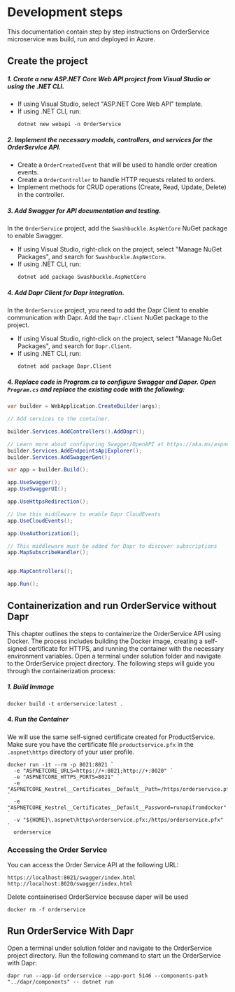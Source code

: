 # Development steps
This documentation contain step by step instructions on OrderService microservice was build, run and deployed in Azure.

## Create the project
##### 1. Create a new ASP.NET Core Web API project from Visual Studio or using the .NET CLI.
   - If using Visual Studio, select "ASP.NET Core Web API" template.
   - If using .NET CLI, run:
	 ```
	 dotnet new webapi -n OrderService
	 ```
##### 2. Implement the necessary models, controllers, and services for the OrderService API.
   - Create a `OrderCreatedEvent` that will be used to handle order creation events.
   - Create a `OrderController` to handle HTTP requests related to orders.
   - Implement methods for CRUD operations (Create, Read, Update, Delete) in the controller.

##### 3. Add Swagger for API documentation and testing.
   In the `OrderService` project, add the `Swashbuckle.AspNetCore` NuGet package to enable Swagger.
   - If using Visual Studio, right-click on the project, select "Manage NuGet Packages", and search for `Swashbuckle.AspNetCore`.
   - If using .NET CLI, run:
	 ```
	 dotnet add package Swashbuckle.AspNetCore
	 ``` 
##### 4. Add Dapr Client for Dapr integration.
  In the `OrderService` project, you need to add the Dapr Client to enable communication with Dapr.
  Add the `Dapr.Client` NuGet package to the project.
   - If using Visual Studio, right-click on the project, select "Manage NuGet Packages", and search for `Dapr.Client`.
   - If using .NET CLI, run:
	 ```
	 dotnet add package Dapr.Client
	 ```

##### 4. Replace code in Program.cs to configure Swagger and Daper. Open `Program.cs` and replace the existing code with the following:
```csharp
var builder = WebApplication.CreateBuilder(args);

// Add services to the container.

builder.Services.AddControllers().AddDapr();

// Learn more about configuring Swagger/OpenAPI at https://aka.ms/aspnetcore/swashbuckle
builder.Services.AddEndpointsApiExplorer();
builder.Services.AddSwaggerGen();

var app = builder.Build();

app.UseSwagger();
app.UseSwaggerUI();

app.UseHttpsRedirection();

// Use this middleware to enable Dapr CloudEvents
app.UseCloudEvents();

app.UseAuthorization();

// This middleware must be added for Dapr to discover subscriptions
app.MapSubscribeHandler();


app.MapControllers();

app.Run();
```

## Containerization and run OrderService without Dapr
  
This chapter outlines the steps to containerize the OrderService API using Docker. The process includes building the Docker image, creating a self-signed certificate for HTTPS, and running the container with the necessary environment variables.
Open a terminal under solution folder and navigate to the OrderService project directory. The following steps will guide you through the containerization process:

##### 1. Build Immage
```
docker build -t orderservice:latest .
```

##### 4. Run the Container
We will use the same self-signed certificate created for ProductService. Make sure you have the certificate file `productservice.pfx` in the `.aspnet\https` directory of your user profile.
```
docker run -it --rm -p 8021:8021 `
  -e "ASPNETCORE_URLS=https://+:8021;http://+:8020" `
  -e "ASPNETCORE_HTTPS_PORTS=8021" `
  -e "ASPNETCORE_Kestrel__Certificates__Default__Path=/https/orderservice.pfx" `
  -e "ASPNETCORE_Kestrel__Certificates__Default__Password=runapifromdocker" `
  -v "${HOME}\.aspnet\https\orderservice.pfx:/https/orderservice.pfx" `
  orderservice
```

### Accessing the Order Service
You can access the Order Service API at the following URL:
```
https://localhost:8021/swagger/index.html
http://localhost:8020/swagger/index.html
```
Delete containerised OrderService because daper will be used
```
docker rm -f orderservice
```

## Run OrderService With Dapr
Open a terminal under solution folder and navigate to the OrderService project directory. 
Run the following command to start un the OrderService with Dapr:
```
dapr run --app-id orderservice --app-port 5146 --components-path "../dapr/components" -- dotnet run
```


